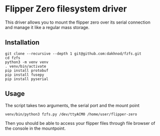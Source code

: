 # Flipper Zero filesystem driver

This driver allows you to mount the flipper zero over its serial connection and manage it like a regular mass storage.

## Installation

```
git clone --recursive --depth 1 git@github.com:dakhnod/fzfs.git
cd fzfs
python3 -m venv venv
. venv/bin/activate
pip install protobuf
pip install fusepy
pip install pyserial
```

## Usage

The script takes two arguments, the serial port and the mount point

```
venv/bin/python3 fzfs.py /dev/ttyACM0 /home/user/flipper-zero
```

Then you should be able to access your flipper files through file browser of the console in the mountpoint.